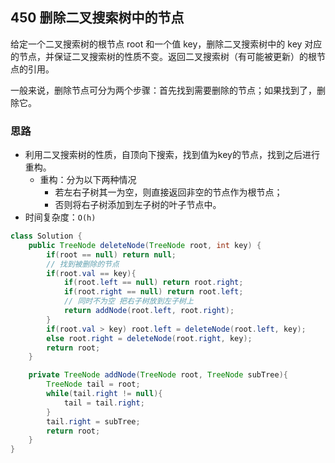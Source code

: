 ## 450 删除二叉搜索树中的节点

给定一个二叉搜索树的根节点 root 和一个值 key，删除二叉搜索树中的 key 对应的节点，并保证二叉搜索树的性质不变。返回二叉搜索树（有可能被更新）的根节点的引用。

一般来说，删除节点可分为两个步骤：首先找到需要删除的节点；如果找到了，删除它。

### 思路

- 利用二叉搜索树的性质，自顶向下搜索，找到值为key的节点，找到之后进行重构。
  - 重构：分为以下两种情况
    - 若左右子树其一为空，则直接返回非空的节点作为根节点；
    - 否则将右子树添加到左子树的叶子节点中。
- 时间复杂度：``O(h)``

```java
class Solution {
    public TreeNode deleteNode(TreeNode root, int key) {
        if(root == null) return null;
        // 找到被删除的节点
        if(root.val == key){
            if(root.left == null) return root.right;
            if(root.right == null) return root.left;
            // 同时不为空 把右子树放到左子树上
            return addNode(root.left, root.right);
        }
        if(root.val > key) root.left = deleteNode(root.left, key);
        else root.right = deleteNode(root.right, key);
        return root;
    }

    private TreeNode addNode(TreeNode root, TreeNode subTree){
        TreeNode tail = root;
        while(tail.right != null){
            tail = tail.right;
        }
        tail.right = subTree;
        return root;
    }
}
```

